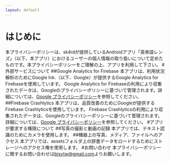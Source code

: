 ```yaml
---
layout: default
---
```

# はじめに
本プライバシーポリシーは、sk4rdが提供しているAndroidアプリ「英単語レンズ」（以下、本アプリ）におけるユーザーの個人情報の取り扱いについて定めたものです。本プライバシーポリシーをご理解の上、アプリを利用して下さい。
#外部サービスについて
##Google Analytics for Firebase
本アプリは、利用状況解析のためにGoogle Ink.（以下、Google）が提供するGoogle Analytics for Firebaseを使用しています。
Google Analytics for Firebaseの利用により収集されたデータは、Googleのプライバシーポリシーに基づいて管理されます。詳細については、[Google プライバシーポリシー](https://policies.google.com/privacy)を参照してください。
##Firebase Crashlytics
本アプリは、品質改善のためにGoogleが提供するFirebase Crashlyticsを使用しています。
Firebase Crashlyticsの利用により収集されたデータは、Googleのプライバシーポリシーに基づいて管理されます。詳細については、[Google プライバシーポリシー](https://policies.google.com/privacy)を参照してください。
#アプリが要求する権限について
##写真の撮影と動画の記録
本アプリでは、テキスト認識のためにカメラを使用します。
##機器上の写真、メディア、ファイルへのアクセス
本アプリでは、assetsフォルダ上の辞書データをロードするためにストレージへのアクセス権を使用します。
#お問い合わせ
本プライバシーポリシーに関するお問い合わせは<bjxytw@gmail.com>よりお願いします。
